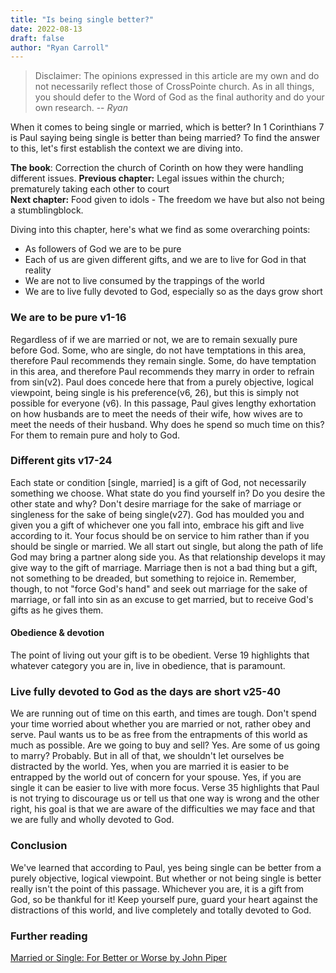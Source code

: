 ```yaml
---
title: "Is being single better?"
date: 2022-08-13
draft: false
author: "Ryan Carroll"
---
```


> Disclaimer: The opinions expressed in this article are my own and do not necessarily reflect those of CrossPointe church. As in all things, you should defer to the Word of God as the final authority and do your own research. -- <cite>Ryan</cite>

When it comes to being single or married, which is better? In 1 Corinthians 7 is Paul saying being single is better than being married? To find the answer to this, let's first establish the context we are diving into.  

**The book**: Correction the church of Corinth on how they were handling different issues.
**Previous chapter:** Legal issues within the church; prematurely taking each other to court  
**Next chapter:** Food given to idols - The freedom we have but also not being a stumblingblock. 

Diving into this chapter, here's what we find as some overarching points:
* As followers of God we are to be pure
* Each of us are given different gifts, and we are to live for God in that reality
* We are not to live consumed by the trappings of the world
* We are to live fully devoted to God, especially so as the days grow short

### We are to be pure v1-16
Regardless of if we are married or not, we are to remain sexually pure before God. Some, who are single, do not have temptations in this area, therefore Paul recommends they remain single. Some, do have temptation in this area, and therefore Paul recommends they marry in order to refrain from sin(v2). Paul does concede here that from a purely objective, logical viewpoint, being single is his preference(v6, 26), but this is simply not possible for everyone (v6). In this passage, Paul gives lengthy exhortation on how husbands are to meet the needs of their wife, how wives are to meet the needs of their husband. Why does he spend so much time on this? For them to remain pure and holy to God.  

### Different gits v17-24
Each state or condition [single, married] is a gift of God, not necessarily something we choose. What state do you find yourself in? Do you desire the other state and why? Don't desire marriage for the sake of marriage or singleness for the sake of being single(v27). God has moulded you and given you a gift of whichever one you fall into, embrace his gift and live according to it. Your focus should be on service to him rather than if you should be single or married. We all start out single, but along the path of life God may bring a partner along side you. As that relationship develops it may give way to the gift of marriage. Marriage then is not a bad thing but a gift, not something to be dreaded, but something to rejoice in. Remember, though, to not "force God's hand" and seek out marriage for the sake of marriage, or fall into sin as an excuse to get married, but to receive God's gifts as he gives them. 

#### Obedience & devotion
The point of living out your gift is to be obedient. Verse 19 highlights that whatever category you are in, live in obedience, that is paramount. 

### Live fully devoted to God as the days are short v25-40
We are running out of time on this earth, and times are tough. Don't spend your time worried about whether you are married or not, rather obey and serve. Paul wants us to be as free from the entrapments of this world as much as possible. Are we going to buy and sell? Yes. Are some of us going to marry? Probably. But in all of that, we shouldn't let ourselves be distracted by the world. Yes, when you are married it is easier to be entrapped by the world out of concern for your spouse. Yes, if you are single it can be easier to live with more focus. Verse 35 highlights that Paul is not trying to discourage us or tell us that one way is wrong and the other right, his goal is that we are aware of the difficulties we may face and that we are fully and wholly devoted to God. 

### Conclusion
We've learned that according to Paul, yes being single can be better from a purely objective, logical viewpoint. But whether or not being single is better really isn't the point of this passage. Whichever you are, it is a gift from God, so be thankful for it! Keep yourself pure, guard your heart against the distractions of this world, and live completely and totally devoted to God. 

### Further reading
[Married or Single: For Better or Worse by John Piper](https://www.desiringgod.org/articles/married-or-single-for-better-or-worse)